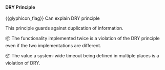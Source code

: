 <div id="title">

#### DRY Principle

</div>

<span id="prereqs"></span>

<span id="outcomes">{{glyphicon_flag}} Can explain DRY principle</span>

<div id="body">

<tip-box type="definition">

<include src="../../common/definitions.md#def-dry-principle" />

</tip-box>

This principle guards against duplication of information. 

<tip-box> 

:package: The functionality implemented twice is a violation of the DRY principle even if the two implementations are different.

:package: The value a system-wide timeout being defined in multiple places is a violation of DRY.

</tip-box> 

</div>

<div id="extras">
</div>